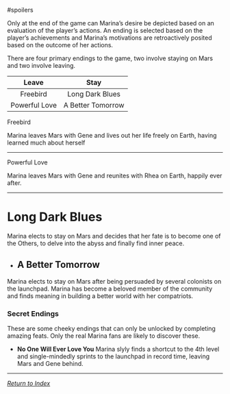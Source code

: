 #spoilers

Only at the end of the game can Marina’s desire be depicted based on an evaluation of the player’s actions. An ending is selected based on the player’s achievements and Marina’s motivations are retroactively posited based on the outcome of her actions. 

There are four primary endings to the game, two involve staying on Mars and two involve leaving.

| Leave | Stay |
| :----: | :----: |
| Freebird | Long Dark Blues |
| Powerful Love | A Better Tomorrow |


Freebird 

Marina leaves Mars with Gene and lives out her life freely on Earth, having learned much about herself

---
Powerful Love

Marina leaves Mars with Gene and reunites with Rhea on Earth, happily ever after.

---
# Long Dark Blues

Marina elects to stay on Mars and decides that her fate is to become one of the Others, to delve into the abyss and finally find inner peace.


- ## A Better Tomorrow

Marina elects to stay on Mars after being persuaded by several colonists on the launchpad. Marina has become a beloved member of the community and finds meaning in building a better world with her compatriots.

### Secret Endings
These are some cheeky endings that can only be unlocked by completing amazing feats. Only the real Marina fans are likely to discover these.
- **No One Will Ever Love You**
Marina slyly finds a shortcut to the 4th level and single-mindedly sprints to the launchpad in record time, leaving Mars and Gene behind.

---


*[Return to Index](index2.md)*

